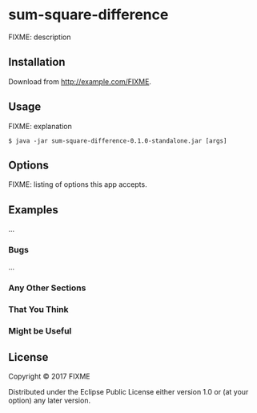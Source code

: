 # sum-square-difference

FIXME: description

## Installation

Download from http://example.com/FIXME.

## Usage

FIXME: explanation

    $ java -jar sum-square-difference-0.1.0-standalone.jar [args]

## Options

FIXME: listing of options this app accepts.

## Examples

...

### Bugs

...

### Any Other Sections
### That You Think
### Might be Useful

## License

Copyright © 2017 FIXME

Distributed under the Eclipse Public License either version 1.0 or (at
your option) any later version.
